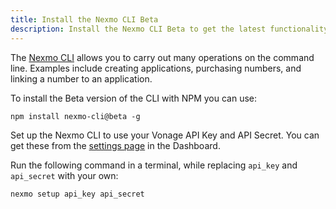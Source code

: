 ```yaml
---
title: Install the Nexmo CLI Beta
description: Install the Nexmo CLI Beta to get the latest functionality
---
```


The [Nexmo CLI](https://developer.nexmo.com/application/nexmo-cli) allows you to carry out many operations on the command line. Examples include creating applications, purchasing numbers, and linking a number to an application.

To install the Beta version of the CLI with NPM you can use:

``` shell
npm install nexmo-cli@beta -g
```

Set up the Nexmo CLI to use your Vonage API Key and API Secret. You can get these from the [settings page](https://dashboard.nexmo.com/settings) in the Dashboard.

Run the following command in a terminal, while replacing `api_key` and `api_secret` with your own:

```bash
nexmo setup api_key api_secret
```